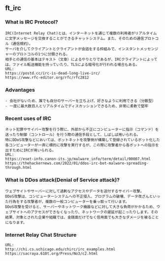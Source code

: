 ## ft_irc
### What is IRC Protocol?
	IRC(Internet Relay Chat)とは、インターネットを通じて複数の利用者がリアルタイムに文字メッセージを交換することができるチャットシステム。また、そのための通信プロトコル（通信規約）。
	サーバを介してクライアントとクライアントが会話をする枠組みで、インスタントメッセンジャーのプロトコルの1つに分類される。
	相手との通信の基本はテキスト（文章）によるやりとりであるが、IRCクライアントによっては、ファイル転送機能を持っていたり、TLSによる暗号化が行われる場合もある。
	URL:
	https://postd.cc/irc-is-dead-long-live-irc/
	https://www.rfc-editor.org/rfc/rfc2812

### Advantages
	- 会社がないため、誰でも自分のサーバーを立ち上げ、好きなように利用できる（分散型）
	- 一度に最大数百人とリアルタイムでディスカッションできるため、非常に柔軟で堅牢

### Recent uses of IRC
	ネット犯罪やサイバー攻撃を行う際に、外部から不正にコンピューターに指示（コマンド）を送ったり制御（コントロール）を行う際の通信手段として、しばしば用いられる。
	特にDDoS攻撃などにおいては、ボットネットを攻撃側が構築して登録されているボット化した各コンピューターが一斉に標的に攻撃を実行するが、この際に攻撃者から各ボットへの指示を出すためにIRCが用いられる。
	URL:
	https://eset-info.canon-its.jp/malware_info/term/detail/00007.html
	https://thehackernews.com/2022/01/ddos-irc-bot-malware-spreading-through.html

### What is DDos attack(Denial of Service attack)?
	ウェブサイトやサーバーに対して過剰なアクセスやデータを送付するサイバー攻撃。
	DDoS攻撃は、コンピューターシステムへの不正侵入、プログラムの破壊、データ改ざんといった行為をする攻撃者が、複数の一般コンピューターを乗っ取って行います。
	DDoS攻撃を受けると、サーバーやネットワーク機器などに対して大きな負荷がかかるため、ウェブサイトへのアクセスができなくなったり、ネットワークの遅延が起こったりします。その結果、対象とされた企業や組織では、金銭面だけでなく信用面でも大きなダメージを被ることになります。

### Internet Relay Chat Structure
	URL:
	http://chi.cs.uchicago.edu/chirc/irc_examples.html
	https://sacraya.610t.org/Press/No3/c2.html

### 
